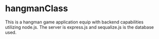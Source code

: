 # hangmanClass

This is a hangman game application equip with backend capabilities utilizing node.js. The server is express.js and sequalize.js is the database used. 
